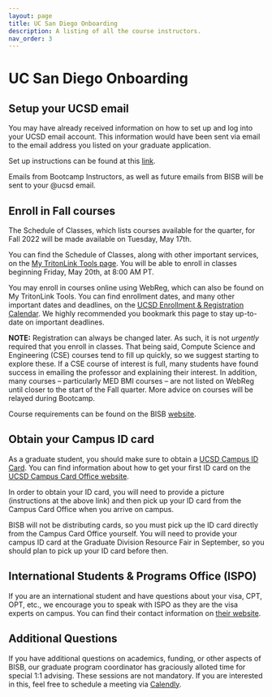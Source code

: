 ```yaml
---
layout: page
title: UC San Diego Onboarding 
description: A listing of all the course instructors.
nav_order: 3
---
```


# UC San Diego Onboarding

## Setup your UCSD email

You may have already received information on how to set up and log into your UCSD email account. This information would have been sent via email to the email address you listed on your graduate application.

Set up instructions can be found at this [link](https://support.ucsd.edu/its?id=kb_article_view&sysparm_article=KB0033344&sys_kb_id=895a32351b9e4d50506f64e8624bcb02).

Emails from Bootcamp Instructors, as well as future emails from BISB will be sent to your @ucsd email.

## Enroll in Fall courses

The Schedule of Classes, which lists courses available for the quarter, for Fall 2022 will be made available on Tuesday, May 17th.

You can find the Schedule of Classes, along with other important services, on the [My TritonLink Tools page](https://students.ucsd.edu/my-tritonlink/tools/index.html). You will be able to enroll in classes beginning Friday, May 20th, at 8:00 AM PT.

You may enroll in courses online using WebReg, which can also be found on My TritonLink Tools. You can find enrollment dates, and many other important dates and deadlines, on the [UCSD Enrollment & Registration Calendar](https://students.ucsd.edu/academics/enroll/calendar22-23.html). We highly recommended you bookmark this page to stay up-to-date on important deadlines.

**NOTE:** Registration can always be changed later. As such, it is not *urgently* required that you enroll in classes. That being said, Compute Science and Engineering (CSE) courses tend to fill up quickly, so we suggest starting to explore these. If a CSE course of interest is full, many students have found success in emailing the professor and explaining their interest. In addition, many courses – particularly MED BMI courses – are not listed on WebReg until closer to the start of the Fall quarter. More advice on courses will be relayed during Bootcamp.

Course requirements can be found on the BISB [website](https://bioinformatics.ucsd.edu/node/104).

## Obtain your Campus ID card

As a graduate student, you should make sure to obtain a [UCSD Campus ID Card](https://students.ucsd.edu/finances/campus-cards/index.html). You can find information about how to get your first ID card on the [UCSD Campus Card Office website](https://sfs.ucsd.edu/campus-cards/your-student-id.html).

In order to obtain your ID card, you will need to provide a picture (instructions at the above link) and then pick up your ID card from the Campus Card Office when you arrive on campus. 

BISB will not be distributing cards, so you must pick up the ID card directly from the Campus Card Office yourself. You will need to provide your campus ID card at the Graduate Division Resource Fair in September, so you should plan to pick up your ID card before then.

## International Students & Programs Office (ISPO)

If you are an international student and have questions about your visa, CPT, OPT, etc., we encourage you to speak with ISPO as they are the visa experts on campus. You can find their contact information on [their website](https://ispo.ucsd.edu/contact/index.html).

## Additional Questions

If you have additional questions on academics, funding, or other aspects of BISB, our graduate program coordinator has graciously alloted time for special 1:1 advising. These sessions are not mandatory. If you are interested in this, feel free to schedule a meeting via [Calendly](https://calendly.com/fperezestrada/bisb-office-hours).
